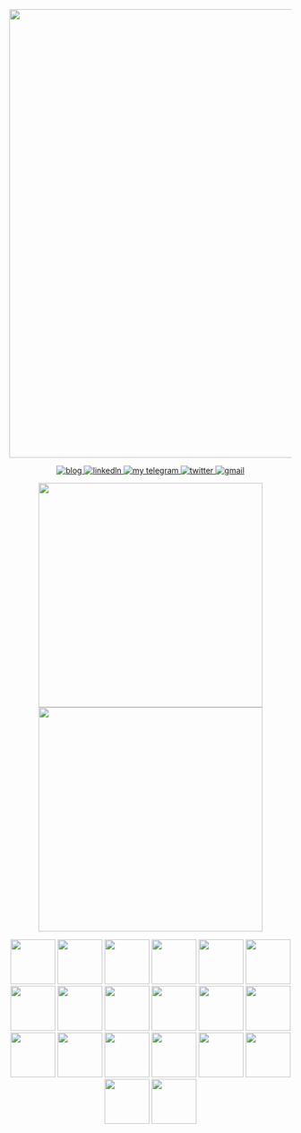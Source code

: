 <p align="center" style="margin: 0; padding:0">
  <img width="800px" style="margin: 0; padding:0" src="main.gif" border="0">
</p>

<p align="center">
  <a href="https://dev.to/kaetaen">
    <img alt="blog" src="https://img.shields.io/static/v1?label=Blog&message=dev.to/kaetaen&color=red&logo=dev.to&style=flat-square" />
  </a>
  <a href="https://www.linkedin.com/in/kaetaen">
    <img alt="linkedln" src="https://img.shields.io/static/v1?label=LinkedIn&message=/in/kaetaen&logo=linkedin&color=0F52BA&style=flat-square"/>
  </a>
  <a href="https://t.me/kaetaen">
     <img alt="my telegram" src="https://img.shields.io/static/v1?color=0096FF&label=Telegram&message=@kaetaen&logo=telegram&style=flat-square" />
  </a>
  <a href="https://twitter.com/kaetaen">
    <img alt="twitter" src="https://img.shields.io/static/v1?color=blue&logo=twitter&label=Twitter&message=@kaetaen&style=flat-square" />
  </a>
  <a href="mailto:rubensdossantos.dev@gmail.com">
    <img alt="gmail" src="https://img.shields.io/static/v1?color=FF5733&logo=gmail&label=Email&message=rubensdossantos.dev&style=flat-square" />
  </a>
</p>

<p align="center" style="margin: 0; padding:0">
  <img width="400px" src="https://github-readme-stats.vercel.app/api/top-langs/?username=kaetaen&hide=html&layout=compact&theme=codeSTACKr" />
  <img width="400px" src="https://github-readme-stats.vercel.app/api?username=kaetaen&theme=codeSTACKr&show_icons=true" />
</p>


<p align="center">
  <img src="https://cdn.jsdelivr.net/gh/devicons/devicon/icons/python/python-original-wordmark.svg"  width="80" height="80"/>
 <img src="https://cdn.jsdelivr.net/gh/devicons/devicon/icons/django/django-original.svg"  width="80" height="80"/>
  <img src="https://cdn.jsdelivr.net/gh/devicons/devicon/icons/flask/flask-original.svg"  width="80" height="80"/>
  <img src="https://cdn.jsdelivr.net/gh/devicons/devicon/icons/sqlalchemy/sqlalchemy-original.svg"  width="80" height="80"/>
  
  <img src="https://cdn.jsdelivr.net/gh/devicons/devicon/icons/nodejs/nodejs-original.svg"  width="80" height="80"/>
  <img src="https://cdn.jsdelivr.net/gh/devicons/devicon/icons/react/react-original.svg"  width="80" height="80"/>
  <img src="https://cdn.jsdelivr.net/gh/devicons/devicon/icons/html5/html5-original.svg"  width="80" height="80"/>
  <img src="https://cdn.jsdelivr.net/gh/devicons/devicon/icons/css3/css3-original.svg"  width="80" height="80"/>
  <img src="https://cdn.jsdelivr.net/gh/devicons/devicon/icons/docker/docker-original.svg"  width="80" height="80"/>
  <img src="https://cdn.jsdelivr.net/gh/devicons/devicon/icons/bootstrap/bootstrap-original.svg"  width="80" height="80"/>
  <img src="https://cdn.jsdelivr.net/gh/devicons/devicon/icons/java/java-original.svg"  width="80" height="80"/>
  <img src="https://cdn.jsdelivr.net/gh/devicons/devicon/icons/php/php-original.svg"  width="80" height="80"/>
  <img src="https://cdn.jsdelivr.net/gh/devicons/devicon/icons/laravel/laravel-plain.svg"  width="80" height="80"/>
  <img src="https://cdn.jsdelivr.net/gh/devicons/devicon/icons/linux/linux-original.svg"  width="80" height="80"/>
  <img src="https://cdn.jsdelivr.net/gh/devicons/devicon/icons/debian/debian-original.svg"  width="80" height="80"/>
  <img src="https://cdn.jsdelivr.net/gh/devicons/devicon/icons/ubuntu/ubuntu-plain.svg"  width="80" height="80"/>
  <img src="https://cdn.jsdelivr.net/gh/devicons/devicon/icons/mysql/mysql-original.svg"  width="80" height="80"/>
  <img src="https://cdn.jsdelivr.net/gh/devicons/devicon/icons/postgresql/postgresql-original.svg"  width="80" height="80"/>
  <img src="https://cdn.jsdelivr.net/gh/devicons/devicon/icons/flask/flask-original.svg"  width="80" height="80"/>
  <img src="https://cdn.jsdelivr.net/gh/devicons/devicon/icons/flask/flask-original.svg"  width="80" height="80"/>
</p>


